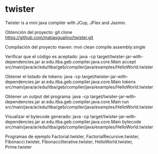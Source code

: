 twister
=======

Twister is a mini java compiler with JCup, JFlex and Jasmin.

Obtención del proyecto: git clone https://github.com/matiasgualino/twister.git

Compilación del proyecto maven: mvn clean compile assembly:single

Verificar que el código es aceptado: java -cp target/twister-jar-with-dependencies.jar ar.edu.itba.geb.compiler.java.core.Main accept src/main/java/ar/edu/itba/geb/compiler/java/examples/HelloWorld.twister

Obtener el listado de tokens: java -cp target/twister-jar-with-dependencies.jar ar.edu.itba.geb.compiler.java.core.Main tokens src/main/java/ar/edu/itba/geb/compiler/java/examples/HelloWorld.twister

Obtener un output del programa: java -cp target/twister-jar-with-dependencies.jar ar.edu.itba.geb.compiler.java.core.Main run src/main/java/ar/edu/itba/geb/compiler/java/examples/HelloWorld.twister

Visualizar el bytecode generado: java -cp target/twister-jar-with-dependencies.jar ar.edu.itba.geb.compiler.java.core.Main bytecode src/main/java/ar/edu/itba/geb/compiler/java/examples/HelloWorld.twister

Programas de ejemplo Factorial.twister, FactorialRecursive.twister, Fibonacci.twister, FibonacciIterative.twister, HelloWorld.twister, Prime.twister

